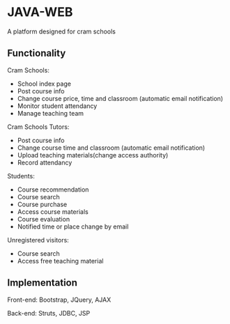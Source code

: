 # JAVA-WEB
A platform designed for cram schools

## Functionality
Cram Schools:
* School index page
* Post course info
* Change course price, time and classroom (automatic email notification)
* Monitor student attendancy
* Manage teaching team

Cram Schools Tutors:
* Post course info
* Change course time and classroom (automatic email notification)
* Upload teaching materials(change access authority)
* Record attendancy

Students:
* Course recommendation
* Course search
* Course purchase
* Access course materials
* Course evaluation
* Notified time or place change by email

Unregistered visitors:
* Course search
* Access free teaching material

## Implementation
Front-end: Bootstrap, JQuery, AJAX

Back-end: Struts, JDBC, JSP
